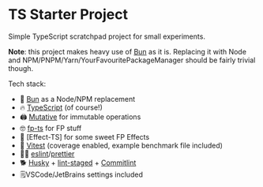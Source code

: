 # TS Starter Project

Simple TypeScript scratchpad project for small experiments.

**Note**: this project makes heavy use of [Bun](https://bun.sh/) as it is. Replacing it with Node and NPM/PNPM/Yarn/YourFavouritePackageManager should be fairly trivial though.

Tech stack:

- 🌭 [Bun](https://bun.sh/) as a Node/NPM replacement
- 🔥 [TypeScript](https://commitlint.js.org/#/) (of course!)
- 🖨️ [Mutative](https://github.com/unadlib/mutative) for immutable operations
- 🤓 [fp-ts](https://github.com/gcanti/fp-ts) for FP stuff
- 🔲 [Effect-TS] for some sweet FP Effects
- 🧪 [Vitest](https://vitest.dev/) (coverage enabled, example benchmark file included)
- 😮‍💨 [eslint](https://eslint.org/)/[prettier](https://prettier.io/)
- 🐕 [Husky](https://typicode.github.io/husky/) + [lint-staged](https://github.com/lint-staged/lint-staged) + [Commitlint](https://commitlint.js.org/#/)
- 🗒️VSCode/JetBrains settings included
